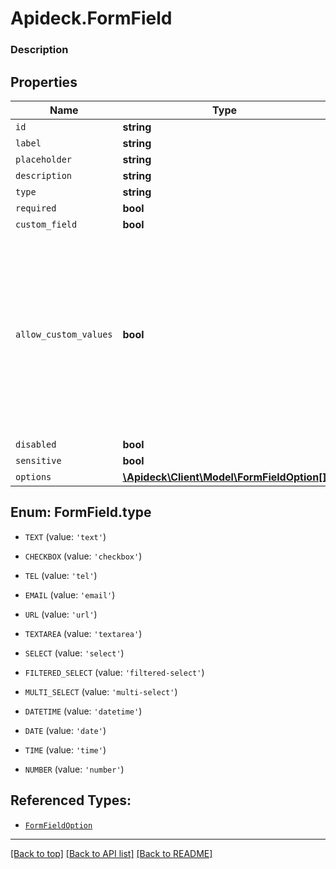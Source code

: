 # Apideck.FormField

### Description

## Properties
Name | Type | Description | Notes
------------ | ------------- | ------------- | -------------
`id` | **string** |  | [optional] 
`label` | **string** |  | [optional] 
`placeholder` | **string** |  | [optional] 
`description` | **string** |  | [optional] 
`type` | **string** |  | [optional] 
`required` | **bool** |  | [optional] 
`custom_field` | **bool** |  | [optional] 
`allow_custom_values` | **bool** | Only applicable to select fields. Allow the user to add a custom value though the option select if the desired value is not in the option select list. | [optional] 
`disabled` | **bool** |  | [optional] 
`sensitive` | **bool** |  | [optional] 
`options` | [**\Apideck\Client\Model\FormFieldOption[]**](FormFieldOption.md) |  | [optional] 





<a name="TYPE"></a>
## Enum: FormField.type


* `TEXT` (value: `'text'`)

* `CHECKBOX` (value: `'checkbox'`)

* `TEL` (value: `'tel'`)

* `EMAIL` (value: `'email'`)

* `URL` (value: `'url'`)

* `TEXTAREA` (value: `'textarea'`)

* `SELECT` (value: `'select'`)

* `FILTERED_SELECT` (value: `'filtered-select'`)

* `MULTI_SELECT` (value: `'multi-select'`)

* `DATETIME` (value: `'datetime'`)

* `DATE` (value: `'date'`)

* `TIME` (value: `'time'`)

* `NUMBER` (value: `'number'`)




## Referenced Types:










* [`FormFieldOption`](FormFieldOption.md)

---

[[Back to top]](#) [[Back to API list]](../../../../README.md#documentation-for-api-endpoints) [[Back to README]](../../../../README.md)


